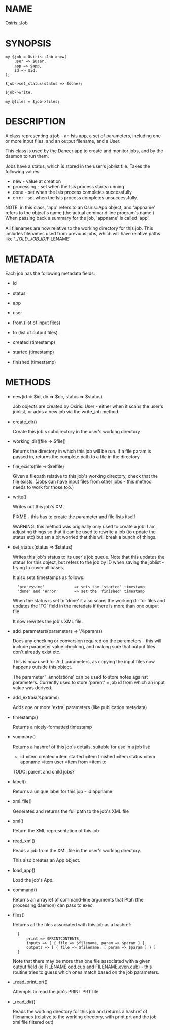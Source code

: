 # NAME

Osiris::Job

# SYNOPSIS

    my $job = Osiris::Job->new(
        user => $user,
        app => $app,
        id => $id,
    );

    $job->set_status(status => $done);

    $job->write;

    my @files = $job->files;



# DESCRIPTION

A class representing a job - an Isis app, a set of parameters,
including one or more input files, and an output filename, and a User.

This class is used by the Dancer app to create and monitor jobs, and
by the daemon to run them.

Jobs have a status, which is stored in the user's joblist file. Takes
the following values:

- new - value at creation
- processing - set when the Isis process starts running
- done - set when the Isis process completes successfully
- error - set when the Isis process completes unsuccessfully.

NOTE: in this class, 'app' refers to an Osiris::App object, and 
'appname' refers to the object's name (the actual command line program's
name.)  When passing back a summary for the job, 'appname' is called 'app'.

All filenames are now relative to the working directory for this job.
This includes filenames used from previous jobs, which will have relative
paths like '../$OLD\_JOB\_ID/$FILENAME'

# METADATA

Each job has the following metadata fields:

- id
- status
- app
    
- user
    
- from (list of input files)
    
- to (list of output files)
    
- created (timestamp)
    
- started (timestamp)
    
- finished (timestamp)

# METHODS

- new(id => $id, dir => $dir, status => $status)

    Job objects are created by Osiris::User - either when it scans the user's
    joblist, or adds a new job via the write\_job method.

- create\_dir()

    Create this job's subdirectory in the user's working directory

- working\_dir(\[file => $file\])

    Returns the directory in which this job will be run.  If a file param is
    passed in, returns the complete path to a file in the directory.

- file\_exists(file => $relfile)

    Given a filepath relative to this job's working directory, check that
    the file exists.  (Jobs can have input files from other jobs - this 
    method needs to work for those too.)

- write()

    Writes out this job's XML

    FIXME - this has to create the parameter and file lists itself

    WARNING: this method was originally only used to create a job.  I am
    adjusting things so that it can be used to rewrite a job (to update the
    status etc) but am a bit worried that this will break a bunch of things.

- set\_status(status => $status)

    Writes this job's status to its user's job queue.  Note that this updates
    the status for this object, but refers to the job by ID when saving the
    joblist - trying to cover all bases.

    It also sets timestamps as follows:

        'processing'             => sets the 'started' timestamp
        'done' and 'error'       => set the 'finished' timestamp



    When the status is set to 'done' it also scans the working dir for
    files and updates the 'TO' field in the metadata if there is more than
    one output file

    It now rewrites the job's XML file.

- add\_parameters(parameters => \\%params)

    Does any checking or conversion required on the parameters -
    this will include parameter value checking, and making sure that
    output files don't already exist etc.

    This is now used for ALL parameters, as copying the input files
    now happens outside this object.

    The parameter '\_annotations' can be used to store notes against
    parameters.  Currently used to store 'parent' = job id from which
    an input value was derived.

- add\_extras(%params)

    Adds one or more 'extra' parameters (like publication metadata)

- timestamp()

    Returns a nicely-formatted timestamp

- summary()

    Returns a hashref of this job's details, suitable for use in a job list:

    - id
    =item created
    =item started
    =item finished
    =item status
    =item appname
    =item user
    =item from
    =item to

    TODO: parent and child jobs?

- label()

    Returns a unique label for this job - id:appname

- xml\_file()

    Generates and returns the full path to the job's XML file

- xml()

    Return the XML representation of this job

- read\_xml()

    Reads a job from the XML file in the user's working directory.

    This also creates an App object.

- load\_app()

    Load the job's App.

- command()

    Returns an arrayref of command-line arguments that Ptah (the processing
    daemon) can pass to exec.

- files()

    Returns all the files associated with this job as a hashref:

        {
            print => $PRINTCONTENTS,
            inputs => [ { file => $filename, param => $param } ]
            outputs => [ { file => $filename, [ param => $param ] } ]
        }  

    Note that there may be more than one file associated with a given
    output field (ie FILENAME.odd.cub and FILENAME.even.cub) - this routine
    tries to guess which ones match based on the job parameters.



- \_read\_print\_prt()

    Attempts to read the job's PRINT.PRT file

- \_read\_dir()

    Reads the working directory for this job and returns a hashref of
    filenames (relative to the working directory, with print.prt and the
    job xml file filtered out)
